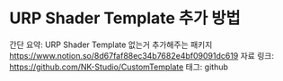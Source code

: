 # URP Shader Template 추가 방법

간단 요약: URP Shader Template 없는거 추가해주는 패키지
https://www.notion.so/8d67faf88ec34b7682e4bf09091dc619 
자료 링크: https://github.com/NK-Studio/CustomTemplate
태그: github